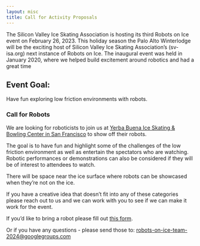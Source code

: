 ```yaml
---
layout: misc
title: Call for Activity Proposals
---
```


The Silicon Valley Ice Skating Association is hosting its third Robots on Ice event on February 26, 2023. This holiday season the Palo Alto Winterlodge will be the exciting host of Silicon Valley Ice Skating Association’s (sv-isa.org) next instance of Robots on Ice. The inaugural event was held in January 2020, where we helped build excitement around robotics and had a great time 


## Event Goal:

Have fun exploring low friction environments with robots. 

### Call for Robots

We are looking for roboticists to join us at [Yerba Buena Ice Skating & Bowling Center in San Francisco](https://www.skatebowl.com) to show off their robots. 

The goal is to have fun and highlight some of the challenges of the low friction environment as well as entertain the spectators who are watching. Robotic performances or demonstrations can also be considered if they will be of interest to attendees to watch. 

There will be space near the ice surface where robots can be showcased when they’re not on the ice. 

If you have a creative idea that doesn’t fit into any of these categories please reach out to us and we can work with you to see if we can make it work for the event.

If you’d like to bring a robot please fill out [this form](https://bit.ly/robots-on-ice-4-robots).

Or if you have any questions - please send those to: [robots-on-ice-team-2024@googlegroups.com](mailto:robots-on-ice-team-2024@googlegroups.com)
